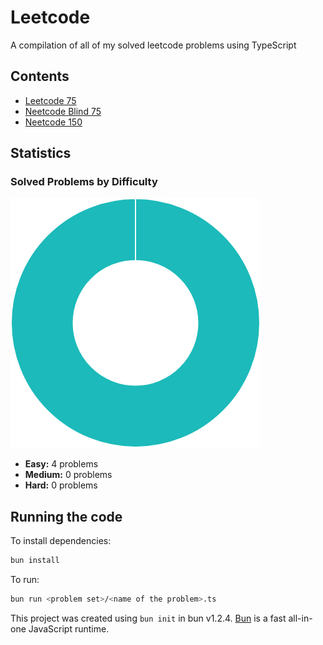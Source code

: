 # Leetcode

A compilation of all of my solved leetcode problems using TypeScript

## Contents

- [Leetcode 75](https://leetcode.com/studyplan/leetcode-75/)
- [Neetcode Blind 75](https://neetcode.io/practice?tab=blind75)
- [Neetcode 150](https://neetcode.io/practice?tab=neetcode150)

## Statistics

### Solved Problems by Difficulty

![Problems by difficulty](./.stats/chart.png)

- **Easy:** 4 problems
- **Medium:** 0 problems
- **Hard:** 0 problems


## Running the code

To install dependencies:

```bash
bun install
```

To run:

```bash
bun run <problem set>/<name of the problem>.ts
```

This project was created using `bun init` in bun v1.2.4. [Bun](https://bun.sh) is a fast all-in-one JavaScript runtime.
